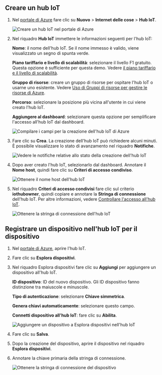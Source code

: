 ## <a name="create-an-iot-hub"></a>Creare un hub IoT

1. Nel [portale di Azure](https://portal.azure.com/) fare clic su **Nuovo** > **Internet delle cose** > **Hub IoT**.

   ![Creare un hub IoT nel portale di Azure](../articles/iot-hub/media/iot-hub-create-hub-and-device/1_create-azure-iot-hub-portal.png)
1. Nel riquadro **Hub IoT** immettere le informazioni seguenti per l'hub IoT:

   **Nome**: il nome dell'hub IoT. Se il nome immesso è valido, viene visualizzato un segno di spunta verde.

   **Piano tariffario e livello di scalabilità**: selezionare il livello F1 gratuito. Questa opzione è sufficiente per questa demo. Vedere [il piano tariffario e il livello di scalabilità](https://azure.microsoft.com/pricing/details/iot-hub/).

   **Gruppo di risorse**: creare un gruppo di risorse per ospitare l'hub IoT o usarne uno esistente. Vedere [Uso di Gruppi di risorse per gestire le risorse di Azure](../articles/azure-resource-manager/resource-group-portal.md).

   **Percorso**: selezionare la posizione più vicina all'utente in cui viene creato l'hub IoT.

   **Aggiungere al dashboard**: selezionare questa opzione per semplificare l'accesso all'hub IoT dal dashboard.

   ![Compilare i campi per la creazione dell'hub IoT di Azure](../articles/iot-hub/media/iot-hub-create-hub-and-device/2_fill-in-fields-for-azure-iot-hub-portal.png)

1. Fare clic su **Crea**. La creazione dell'hub IoT può richiedere alcuni minuti. È possibile visualizzare lo stato di avanzamento nel riquadro **Notifiche**.

   ![Vedere le notifiche relative allo stato della creazione dell'hub IoT](../articles/iot-hub/media/iot-hub-create-hub-and-device/3_notification-azure-iot-hub-creation-progress-portal.png)

1. Dopo aver creato l'hub IoT, selezionarlo dal dashboard. Annotare il **Nome host**, quindi fare clic su **Criteri di accesso condiviso**.

   ![Ottenere il nome host dell'hub IoT](../articles/iot-hub/media/iot-hub-create-hub-and-device/4_get-azure-iot-hub-hostname-portal.png)

1. Nel riquadro **Criteri di accesso condivisi** fare clic sul criterio **iothubowner**, quindi copiare e annotare la **Stringa di connessione** dell'hub IoT. Per altre informazioni, vedere [Controllare l'accesso all'hub IoT](../articles/iot-hub/iot-hub-devguide-security.md).

   ![Ottenere la stringa di connessione dell'hub IoT](../articles/iot-hub/media/iot-hub-create-hub-and-device/5_get-azure-iot-hub-connection-string-portal.png)

## <a name="register-a-device-in-the-iot-hub-for-the-your-device"></a>Registrare un dispositivo nell'hub IoT per il dispositivo

1. Nel [portale di Azure](https://portal.azure.com/), aprire l'hub IoT.
1. Fare clic su **Esplora dispositivi**.
1. Nel riquadro Esplora dispositivi fare clic su **Aggiungi** per aggiungere un dispositivo all'hub IoT.

   **ID dispositivo**: ID del nuovo dispositivo. Gli ID dispositivo fanno distinzione tra maiuscole e minuscole.

   **Tipo di autenticazione**: selezionare **Chiave simmetrica**.

   **Genera chiavi automaticamente**: selezionare questo campo.

   **Connetti dispositivo all'hub IoT**: fare clic su **Abilita**.

   ![Aggiungere un dispositivo a Esplora dispositivi nell'hub IoT](../articles/iot-hub/media/iot-hub-create-hub-and-device/6_add-device-in-azure-iot-hub-device-explorer-portal.png)

1. Fare clic su **Salva**.
1. Dopo la creazione del dispositivo, aprire il dispositivo nel riquadro **Esplora dispositivi**.
1. Annotare la chiave primaria della stringa di connessione.

   ![Ottenere la stringa di connessione del dispositivo](../articles/iot-hub/media/iot-hub-create-hub-and-device/7_get-device-connection-string-in-device-explorer-portal.png)